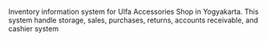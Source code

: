 Inventory information system for Ulfa Accessories Shop in Yogyakarta.
This system handle storage, sales, purchases, returns, accounts receivable, and cashier system

